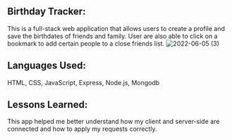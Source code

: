 ## Birthday Tracker:
This is a full-stack web application that allows users to create a profile and save the birthdates of friends and family. User are also able to click on a bookmark to add certain people to a close friends list.
![2022-06-05 (3)](https://user-images.githubusercontent.com/102920855/172067237-5b191cdb-297e-474e-b5a8-dcb27e8c9fa7.png)
## Languages Used:

HTML, CSS, JavaScript, Express, Node.js, Mongodb

## Lessons Learned:
This app helped me better understand how my client and server-side are connected and how to apply my requests correctly.

